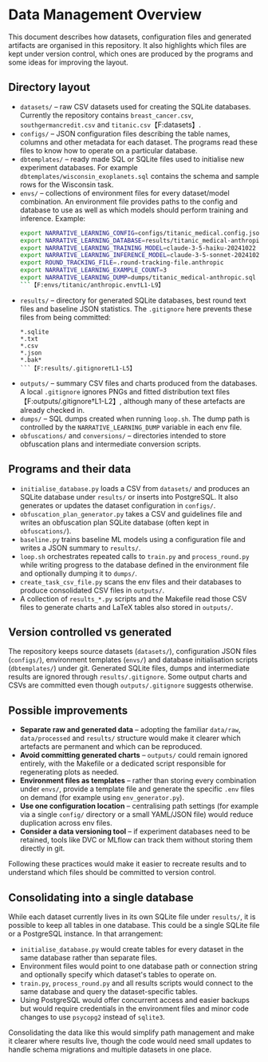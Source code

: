 # Data Management Overview

This document describes how datasets, configuration files and generated
artifacts are organised in this repository. It also highlights which
files are kept under version control, which ones are produced by the
programs and some ideas for improving the layout.

## Directory layout

- `datasets/` – raw CSV datasets used for creating the SQLite
  databases. Currently the repository contains `breast_cancer.csv`,
  `southgermancredit.csv` and `titanic.csv`【F:datasets】.
- `configs/` – JSON configuration files describing the table names,
  columns and other metadata for each dataset. The programs read these
  files to know how to operate on a particular database.
- `dbtemplates/` – ready made SQL or SQLite files used to initialise
  new experiment databases. For example `dbtemplates/wisconsin_exoplanets.sql`
  contains the schema and sample rows for the Wisconsin task.
- `envs/` – collections of environment files for every dataset/model
  combination. An environment file provides paths to the config and
  database to use as well as which models should perform training and
  inference. Example:
  ```bash
  export NARRATIVE_LEARNING_CONFIG=configs/titanic_medical.config.json
  export NARRATIVE_LEARNING_DATABASE=results/titanic_medical-anthropic.sqlite
  export NARRATIVE_LEARNING_TRAINING_MODEL=claude-3-5-haiku-20241022
  export NARRATIVE_LEARNING_INFERENCE_MODEL=claude-3-5-sonnet-20241022
  export ROUND_TRACKING_FILE=.round-tracking-file.anthropic
  export NARRATIVE_LEARNING_EXAMPLE_COUNT=3
  export NARRATIVE_LEARNING_DUMP=dumps/titanic_medical-anthropic.sql
  ```【F:envs/titanic/anthropic.env†L1-L9】
- `results/` – directory for generated SQLite databases, best round text
  files and baseline JSON statistics. The `.gitignore` here prevents these
  files from being committed:
  ```
  *.sqlite
  *.txt
  *.csv
  *.json
  *.bak*
  ```【F:results/.gitignore†L1-L5】
- `outputs/` – summary CSV files and charts produced from the databases.
  A local `.gitignore` ignores PNGs and fitted distribution text files【F:outputs/.gitignore†L1-L2】, although many of these artefacts are already checked in.
- `dumps/` – SQL dumps created when running `loop.sh`. The dump path is
  controlled by the `NARRATIVE_LEARNING_DUMP` variable in each env file.
- `obfuscations/` and `conversions/` – directories intended to store
  obfuscation plans and intermediate conversion scripts.

## Programs and their data

- `initialise_database.py` loads a CSV from `datasets/` and produces an
  SQLite database under `results/` or inserts into PostgreSQL. It also
  generates or updates the dataset configuration in `configs/`.
- `obfuscation_plan_generator.py` takes a CSV and guidelines file and
  writes an obfuscation plan SQLite database (often kept in
  `obfuscations/`).
- `baseline.py` trains baseline ML models using a configuration file and
  writes a JSON summary to `results/`.
- `loop.sh` orchestrates repeated calls to `train.py` and
  `process_round.py` while writing progress to the database defined in
  the environment file and optionally dumping it to `dumps/`.
- `create_task_csv_file.py` scans the env files and their databases to
  produce consolidated CSV files in `outputs/`.
- A collection of `results_*.py` scripts and the Makefile read those CSV
  files to generate charts and LaTeX tables also stored in `outputs/`.

## Version controlled vs generated

The repository keeps source datasets (`datasets/`), configuration JSON
files (`configs/`), environment templates (`envs/`) and database
initialisation scripts (`dbtemplates/`) under git. Generated SQLite
files, dumps and intermediate results are ignored through
`results/.gitignore`. Some output charts and CSVs are committed even
though `outputs/.gitignore` suggests otherwise.

## Possible improvements

- **Separate raw and generated data** – adopting the familiar
  `data/raw`, `data/processed` and `results/` structure would make it
  clearer which artefacts are permanent and which can be reproduced.
- **Avoid committing generated charts** – `outputs/` could remain
  ignored entirely, with the Makefile or a dedicated script responsible
  for regenerating plots as needed.
- **Environment files as templates** – rather than storing every
  combination under `envs/`, provide a template file and generate the
  specific `.env` files on demand (for example using `env_generator.py`).
- **Use one configuration location** – centralising path settings (for
  example via a single `config/` directory or a small YAML/JSON file)
  would reduce duplication across env files.
- **Consider a data versioning tool** – if experiment databases need to
  be retained, tools like DVC or MLflow can track them without storing
  them directly in git.

Following these practices would make it easier to recreate results and to
understand which files should be committed to version control.

## Consolidating into a single database

While each dataset currently lives in its own SQLite file under `results/`,
it is possible to keep all tables in one database. This could be a single
SQLite file or a PostgreSQL instance. In that arrangement:

- `initialise_database.py` would create tables for every dataset in the
  same database rather than separate files.
- Environment files would point to one database path or connection string
  and optionally specify which dataset's tables to operate on.
- `train.py`, `process_round.py` and all results scripts would connect to
  the same database and query the dataset-specific tables.
- Using PostgreSQL would offer concurrent access and easier backups but
  would require credentials in the environment files and minor code
  changes to use `psycopg2` instead of `sqlite3`.

Consolidating the data like this would simplify path management and make it
clearer where results live, though the code would need small updates to
handle schema migrations and multiple datasets in one place.
